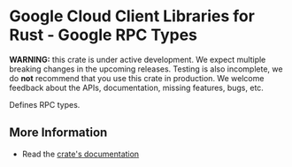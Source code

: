 # Google Cloud Client Libraries for Rust - Google RPC Types

<!-- Code generated by sidekick. DO NOT EDIT. -->

**WARNING:** this crate is under active development. We expect multiple breaking
changes in the upcoming releases. Testing is also incomplete, we do **not**
recommend that you use this crate in production. We welcome feedback about the
APIs, documentation, missing features, bugs, etc.

Defines RPC types.

## More Information

* Read the [crate's documentation](https://docs.rs/gcp-sdk-rpc/latest/gcp-sdk-rpc)
